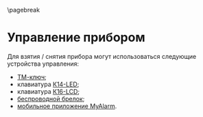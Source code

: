 \pagebreak

# Управление прибором

Для взятия / снятия прибора могут использоваться следующие устройства управления:

* [ТМ-ключ](https://www.cnord.ru/katalog#keyboards);
* клавиатура [К14-LED](https://www.cnord.ru/katalog#keyboards);
* клавиатура [К16-LCD](https://www.cnord.ru/katalog#keyboards);
* [беспроводной брелок](https://www.cnord.ru/katalog#keyboards);
* [мобильное приложение MyAlarm](https://www.cnord.ru/myalarm).
